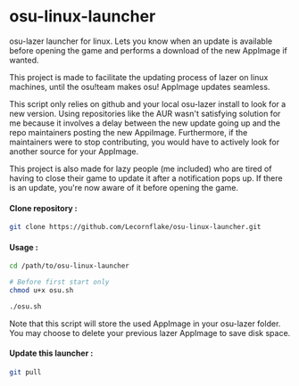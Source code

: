 # osu-linux-launcher
osu-lazer launcher for linux. Lets you know when an update is available before opening the game and performs a download of the new AppImage if wanted.

This project is made to facilitate the updating process of lazer on linux machines, until the osu!team makes osu! AppImage updates seamless.

This script only relies on github and your local osu-lazer install to look for a new version. Using repositories like the AUR wasn't satisfying solution for me because it involves a delay between the new update going up and the repo maintainers posting the new AppiImage. Furthermore, if the maintainers were to stop contributing, you would have to actively look for another source for your AppImage.

This project is also made for lazy people (me included) who are tired of having to close their game to update it after a notification pops up. If there is an update, you're now aware of it before opening the game.

#### Clone repository :
```bash
git clone https://github.com/Lecornflake/osu-linux-launcher.git
```

#### Usage :
```bash
cd /path/to/osu-linux-launcher

# Before first start only
chmod u+x osu.sh

./osu.sh
```

Note that this script will store the used AppImage in your osu-lazer folder. You may choose to delete your previous lazer AppImage to save disk space.

#### Update this launcher :
```bash
git pull
```
